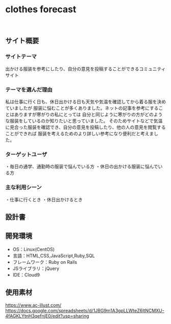# clothes forecast
​
## サイト概要
### サイトテーマ
​出かける服装を参考にしたり、自分の意見を投稿することができるコミュニティサイト
### テーマを選んだ理由
​私は仕事に行く日も、休日出かける日も天気や気温を確認してから着る服を決めていましたが
服装に悩むことが多くありました。ネットの記事を参考にすることはありますが寒がりの私にとっては
自分と同じように寒がりの方がどのような服装をしているのか知りたいと思っていました。
そのためサイトなどで気温に見合った服装を確認でき、自分の意見を投稿したり、他の人の意見を閲覧することができれば
服装を考えるためのより詳しい参考になり便利だと考えました。

### ターゲットユーザ
・毎日の通学、通勤時の服装で悩んでいる方
・休日の出かける服装に悩んでいる方

### 主な利用シーン
・仕事に行くとき
・休日出かけるとき

## 設計書

## 開発環境
- OS：Linux(CentOS)
- 言語：HTML,CSS,JavaScript,Ruby,SQL
- フレームワーク：Ruby on Rails
- JSライブラリ：jQuery
- IDE：Cloud9
​
## 使用素材
https://www.ac-illust.com/
https://docs.google.com/spreadsheets/d/1JBG9m1A3gpLLWteZ6ltNCMXU-4fAGKLYtnH3qefnjE0/edit?usp=sharing